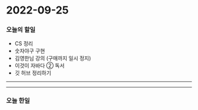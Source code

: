 2022-09-25
==========

### 오늘의 할일
* CS 정리
* 숫자야구 구현
* 김영한님 강의 (구매까지 일시 정지)
* 이것이 자바다 ② 독서
* 깃 허브 정리하기

<hr/>
<hr/>

### 오늘 한일